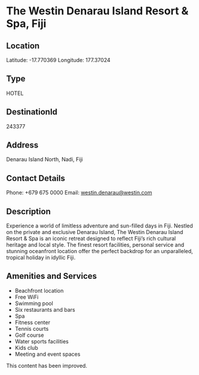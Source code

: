 
# The Westin Denarau Island Resort & Spa, Fiji

## Location

Latitude: -17.770369
Longitude: 177.37024

## Type

HOTEL
## DestinationId

243377

## Address

Denarau Island North, Nadi, Fiji

## Contact Details

Phone: +679 675 0000
Email: westin.denarau@westin.com

## Description

Experience a world of limitless adventure and sun-filled days in Fiji. Nestled on the private and exclusive Denarau Island, The Westin Denarau Island Resort & Spa is an iconic retreat designed to reflect Fiji’s rich cultural heritage and local style. The finest resort facilities, personal service and stunning oceanfront location offer the perfect backdrop for an unparalleled, tropical holiday in idyllic Fiji.

## Amenities and Services

- Beachfront location
- Free WiFi
- Swimming pool
- Six restaurants and bars
- Spa
- Fitness center
- Tennis courts
- Golf course
- Water sports facilities
- Kids club
- Meeting and event spaces


This content has been improved.